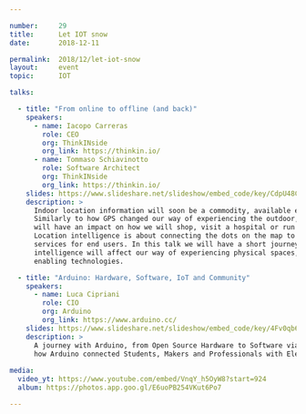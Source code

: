 ```yaml
---

number:     29
title:      Let IOT snow
date:       2018-12-11

permalink:  2018/12/let-iot-snow
layout:     event
topic:      IOT

talks:

  - title: "From online to offline (and back)"
    speakers:
      - name: Iacopo Carreras
        role: CEO
        org: ThinkINside
        org_link: https://thinkin.io/
      - name: Tommaso Schiavinotto
        role: Software Architect
        org: ThinkINside
        org_link: https://thinkin.io/
    slides: https://www.slideshare.net/slideshow/embed_code/key/CdpU48C7S7oIZ8
    description: >
      Indoor location information will soon be a commodity, available everywhere/anywhere.
      Similarly to how GPS changed our way of experiencing the outdoor, indoor localisation
      will have an impact on how we will shop, visit a hospital or run a manufacturing plant.
      Location intelligence is about connecting the dots on the map to provide value-added
      services for end users. In this talk we will have a short journey on how location
      intelligence will affect our way of experiencing physical spaces, and on the
      enabling technologies.

  - title: "Arduino: Hardware, Software, IoT and Community"
    speakers:
      - name: Luca Cipriani
        role: CIO
        org: Arduino
        org_link: https://www.arduino.cc/
    slides: https://www.slideshare.net/slideshow/embed_code/key/4Fv0qb67rYItTT
    description: >
      A journey with Arduino, from Open Source Hardware to Software via Cloud services;
      how Arduino connected Students, Makers and Professionals with Electronic Prototyping.
      
media:
  video_yt: https://www.youtube.com/embed/VnqY_h5OyW8?start=924
  album: https://photos.app.goo.gl/E6uoPB254VKut6Po7

---
```

